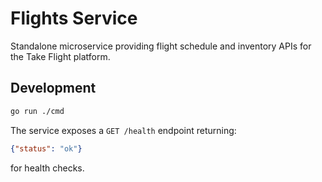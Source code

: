 # Flights Service

Standalone microservice providing flight schedule and inventory APIs for the Take Flight platform.

## Development

```bash
go run ./cmd
```

The service exposes a `GET /health` endpoint returning:

```json
{"status": "ok"}
```

for health checks.
